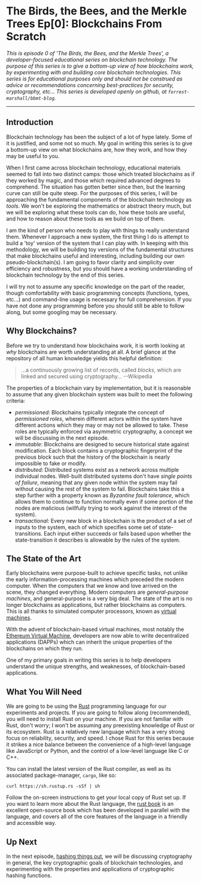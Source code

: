 # The Birds, the Bees, and the Merkle Trees Ep[0]: Blockchains From Scratch

*This is episode 0 of 'The Birds, the Bees, and the Merkle Trees',
a developer-focused educational series on blockchain technology.
The purpose of this series is to give a bottom-up view of how blockchains
work, by experimenting with and building core blockchain technologies.
This series is for educational purposes only and should not be construed
as advice or recommendations concerning best-practices for security,
cryptography, etc... This series is developed openly on github,
at `forrest-marshall/bbmt-blog`.*

---

## Introduction

Blockchain technology has been the subject of a lot of hype lately.
Some of it is justified, and some not so much.  My goal in writing
this series is to give a bottom-up view on what blockchains are,
how they work, and how they may be useful to you.

When I first came across blockchain technology, educational materials seemed
to fall into two distinct camps: those which treated blockchains as if they
worked by magic, and those which required advanced degrees to comprehend.
The situation has gotten better since then, but the learning curve can still
be quite steep.  For the purposes of this series, I will be approaching the
fundamental components of the blockchain technology as *tools*.  We won't be
exploring the mathematics or abstract theory much, but we will be exploring
what these tools can do, how these tools are useful, and how to reason about
these tools as we build on top of them.

I am the kind of person who needs to play with things to really understand them.
Whenever I approach a new system, the first thing I do is attempt to
build a 'toy' version of the system that I can play with.  In keeping with this
methodology, we will be building toy versions of the fundamental structures
that make blockchains useful and interesting, including building our own
pseudo-blockchain(s).  I am going to favor clarity and simplicity over efficiency
and robustness, but you should have a working understanding of blockchain
technology by the end of this series.

I will try not to assume any specific knowledge on the part of the reader, though
comfortability with basic programming concepts (functions, types, etc...) and
command-line usage is necessary for full comprehension.  If you have not done
any programming before you should still be able to follow along, but some
googling may be necessary.


## Why Blockchains?

Before we try to understand *how* blockchains work, it is worth looking at *why* blockchains
are worth understanding at all.  A brief glance at the repository of all human knowledge
yields this helpful definition:

> ...a continuously growing list of records, called *blocks*, which are linked
> and secured using cryptography... --Wikipedia

The properties of a blockchain vary by implementation, but it is reasonable to assume that any given
blockchain system was built to meet the following criteria:

- *permissioned*:  Blockchains typically integrate the concept of *permissioned roles*,
  wherein different actors within the system have different actions which they may or
  may not be allowed to take.  These roles are typically enforced via asymmetric
  cryptography, a concept we will be discussing in the next episode.
- *immutable*:  Blockchains are designed to secure historical state against modification.
  Each block contains a cryptographic fingerprint of the previous block such that the
  history of the blockchain is nearly impossible to fake or modify.
- *distributed*:  Distributed systems exist as a network across multiple individual nodes.
  Well-built distributed systems don't have *single points of failure*, meaning that any
  given node within the system may fail without causing the rest of the system to fail.
  Blockchains take this a step  further with a property known as *Byzantine fault tolerance*,
  which allows them to continue to function normally even if some portion of the nodes are
  malicious (willfully trying to work against the interest of the system).
- *transactional*:  Every new block in a blockchain is the product of a set of inputs to the system,
  each of which specifies some set of state-transitions.  Each input either succeeds or fails
  based upon whether the state-transition it describes is allowable by the rules of the system.


## The State of the Art

Early blockchains were purpose-built to achieve specific tasks, not unlike the early
information-processing machines which preceded the modern computer.  When the computers
that we know and love arrived on the scene, they changed everything.  Modern computers are
*general-purpose machines*, and general-purpose is a very big deal.  The state of the art
is no longer blockchains as applications, but rather blockchains as computers.  This is
all thanks to simulated computer processors, known as
[virtual machines](https://en.wikipedia.org/wiki/Virtual_machine).

With the advent of blockchain-based virtual machines, most notably the
[Ethereum Virtual Machine](https://en.wikipedia.org/wiki/Ethereum#Ethereum_Virtual_Machine),
developers are now able to write decentralized applications (DAPPs) which can inherit
the unique properties of the blockchains on which they run.  

One of my primary goals in writing this series is to help developers understand the
unique strengths, and weaknesses, of blockchain-based applications.


## What You Will Need

We are going to be using the [Rust](https://www.rust-lang.org) programming
language for our experiments and projects.  If you are going to follow
along (recommended), you will need to install Rust on your machine.
If you are not familiar with Rust, don't worry; I won't
be assuming any preexisting knowledge of Rust or its ecosystem.  Rust is a relatively new
language which has a very strong focus on reliability, security, and speed.  I chose
Rust for this series because it strikes a nice balance between the convenience of a
high-level language like JavaScript or Python, and the control of a low-level language
like C or C++.

You can install the latest version of the Rust compiler, as well as its associated
package-manager, `cargo`, like so:

```
curl https://sh.rustup.rs -sSf | sh
```

Follow the on-screen instructions to get your local copy of Rust set up.  If you want
to learn more about the Rust language, the [rust book](https://doc.rust-lang.org/book/second-edition/)
is an excellent open-source book which has been developed in parallel with the language,
and covers all of the core features of the language in a friendly and accessible way.


## Up Next

In the next episode, [hashing things out](./episode-1.md), we will be discussing cryptography
in general, the key cryptographic goals of blockchain technologies, and experimenting
with the properties and applications of cryptographic hashing functions.
